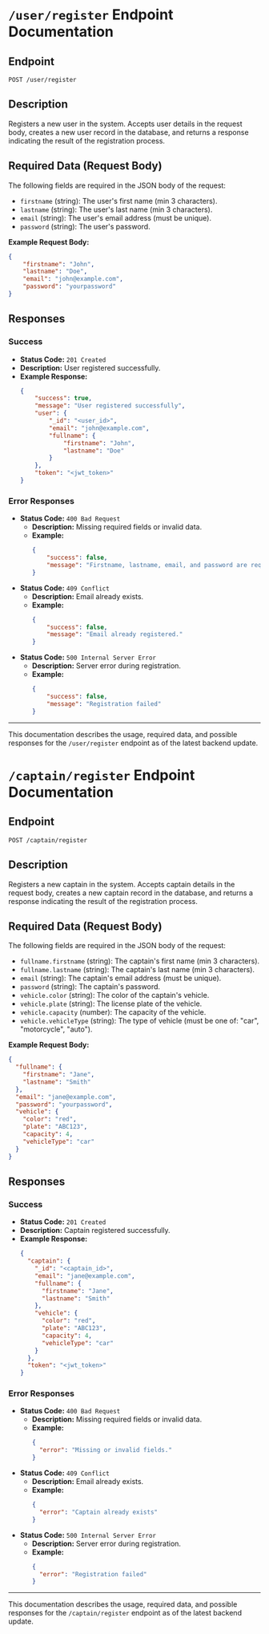 
# `/user/register` Endpoint Documentation

## Endpoint
`POST /user/register`

## Description
Registers a new user in the system. Accepts user details in the request body, creates a new user record in the database, and returns a response indicating the result of the registration process.

## Required Data (Request Body)
The following fields are required in the JSON body of the request:

- `firstname` (string): The user's first name (min 3 characters).
- `lastname` (string): The user's last name (min 3 characters).
- `email` (string): The user's email address (must be unique).
- `password` (string): The user's password.

**Example Request Body:**
```json
{
	"firstname": "John",
	"lastname": "Doe",
	"email": "john@example.com",
	"password": "yourpassword"
}
```

## Responses

### Success
- **Status Code:** `201 Created`
- **Description:** User registered successfully.
- **Example Response:**
	```json
	{
		"success": true,
		"message": "User registered successfully",
		"user": {
			"_id": "<user_id>",
			"email": "john@example.com",
			"fullname": {
				"firstname": "John",
				"lastname": "Doe"
			}
		},
		"token": "<jwt_token>"
	}
	```

### Error Responses
- **Status Code:** `400 Bad Request`
	- **Description:** Missing required fields or invalid data.
	- **Example:**
		```json
		{
			"success": false,
			"message": "Firstname, lastname, email, and password are required."
		}
		```
- **Status Code:** `409 Conflict`
	- **Description:** Email already exists.
	- **Example:**
		```json
		{
			"success": false,
			"message": "Email already registered."
		}
		```
- **Status Code:** `500 Internal Server Error`
	- **Description:** Server error during registration.
	- **Example:**
		```json
		{
			"success": false,
			"message": "Registration failed"
		}
		```

---

This documentation describes the usage, required data, and possible responses for the `/user/register` endpoint as of the latest backend update.



# `/captain/register` Endpoint Documentation

## Endpoint
`POST /captain/register`

## Description
Registers a new captain in the system. Accepts captain details in the request body, creates a new captain record in the database, and returns a response indicating the result of the registration process.

## Required Data (Request Body)
The following fields are required in the JSON body of the request:

- `fullname.firstname` (string): The captain's first name (min 3 characters).
- `fullname.lastname` (string): The captain's last name (min 3 characters).
- `email` (string): The captain's email address (must be unique).
- `password` (string): The captain's password.
- `vehicle.color` (string): The color of the captain's vehicle.
- `vehicle.plate` (string): The license plate of the vehicle.
- `vehicle.capacity` (number): The capacity of the vehicle.
- `vehicle.vehicleType` (string): The type of vehicle (must be one of: "car", "motorcycle", "auto").

**Example Request Body:**
```json
{
  "fullname": {
    "firstname": "Jane",
    "lastname": "Smith"
  },
  "email": "jane@example.com",
  "password": "yourpassword",
  "vehicle": {
    "color": "red",
    "plate": "ABC123",
    "capacity": 4,
    "vehicleType": "car"
  }
}
```

## Responses

### Success
- **Status Code:** `201 Created`
- **Description:** Captain registered successfully.
- **Example Response:**
    ```json
    {
      "captain": {
        "_id": "<captain_id>",
        "email": "jane@example.com",
        "fullname": {
          "firstname": "Jane",
          "lastname": "Smith"
        },
        "vehicle": {
          "color": "red",
          "plate": "ABC123",
          "capacity": 4,
          "vehicleType": "car"
        }
      },
      "token": "<jwt_token>"
    }
    ```

### Error Responses
- **Status Code:** `400 Bad Request`
    - **Description:** Missing required fields or invalid data.
    - **Example:**
        ```json
        {
          "error": "Missing or invalid fields."
        }
        ```
- **Status Code:** `409 Conflict`
    - **Description:** Email already exists.
    - **Example:**
        ```json
        {
          "error": "Captain already exists"
        }
        ```
- **Status Code:** `500 Internal Server Error`
    - **Description:** Server error during registration.
    - **Example:**
        ```json
        {
          "error": "Registration failed"
        }
        ```

---

This documentation describes the usage, required data, and possible responses for the `/captain/register` endpoint as of the latest backend update.

